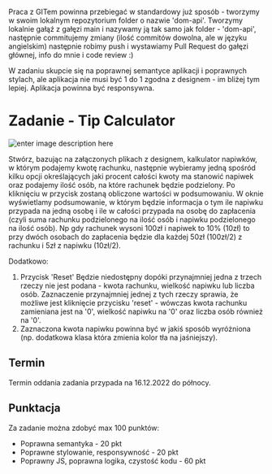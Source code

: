Praca z GITem powinna przebiegać w standardowy już sposób - tworzymy w swoim lokalnym repozytorium folder o nazwie 'dom-api'. Tworzymy lokalnie gałąź z gałęzi main i nazywamy ją tak samo jak folder - 'dom-api', następnie commitujemy zmiany (ilość commitów dowolna, ale w języku angielskim) następnie robimy push i wystawiamy Pull Request do gałęzi głównej, info do mnie i code review :)

W zadaniu skupcie się na poprawnej semantyce aplikacji i poprawnych stylach, ale aplikacja nie musi być 1 do 1 zgodna z designem - im bliżej tym lepiej.
Aplikacja powinna być responsywna.

# Zadanie - Tip Calculator

![enter image description here](https://github.com/infoshareacademy/jfdzr9-homeworks/blob/main/homework-6/tip-calculator/design/desktop-design-completed.jpg)

Stwórz, bazując na załączonych plikach z designem, kalkulator napiwków, w którym podajemy kwotę rachunku, następnie wybieramy jedną spośród kilku opcji określających jaki procent całości kwoty ma stanowić napiwek oraz podajemy ilość osób, na które rachunek będzie podzielony. Po kliknięciu w przycisk zostaną obliczone wartości w podsumowaniu. W oknie wyświetlamy podsumowanie, w którym będzie informacja o tym ile napiwku przypada na jedną osobę i ile w całości przypada na osobę do zapłacenia (czyli suma rachunku podzielonego na ilość osób i napiwku podzielonego na ilość osób). Np gdy rachunek wysoni 100zł i napiwek to 10% (10zł) to przy dwóch osobach do zapłacenia będzie dla każdej 50zł (100zł/2) z rachunku i 5zł z napiwku (10zł/2).

Dodatkowo:

1. Przycisk 'Reset' Będzie niedostępny dopóki przynajmniej jedna z trzech rzeczy nie jest podana - kwota rachunku, wielkość napiwku lub liczba osób. Zaznaczenie przynajmniej jednej z tych rzeczy sprawia, że możliwe jest kliknięcie przycisku 'reset' - wówczas kwota rachunku zamieniana jest na '0', wielkość napiwku na '0' oraz liczba osób również na '0'.
2. Zaznaczona kwota napiwku powinna być w jakiś sposób wyróżniona (np. dodatkowa klasa która zmienia kolor tła na jaśniejszy).

## Termin

Termin oddania zadania przypada na 16.12.2022 do północy.

## Punktacja

Za zadanie można zdobyć max 100 punktów:

- Poprawna semantyka - 20 pkt
- Poprawne stylowanie, responsywność - 20 pkt
- Poprawny JS, poprawna logika, czystość kodu - 60 pkt
